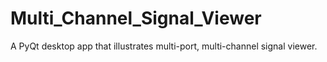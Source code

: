 # Multi_Channel_Signal_Viewer
A PyQt desktop app that illustrates multi-port, multi-channel signal viewer. 
